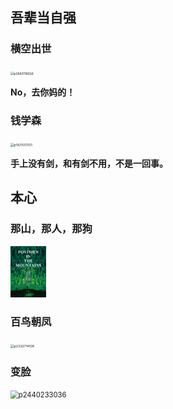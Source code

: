 ## 吾辈当自强

### 横空出世

<img src="./movie/p2890118026.webp" alt="p2890118026" style="zoom:35%;" />

**No，去你妈的！**

### 钱学森

<img src="./movie/p1421557551.webp" alt="p1421557551" style="zoom:35%;" />

**手上没有剑，和有剑不用，不是一回事。**

## 本心

### 那山，那人，那狗

<img src="./movie/p2195671157.jpg" alt="p2195671157" style="zoom: 8%;" />

### 百鸟朝凤

<img src="./movie/p2332714135.webp" alt="p2332714135" style="zoom:37%;" />

### 变脸

<img src="./movie/p2440233036.webp" alt="p2440233036" style="zoom:80%;" />